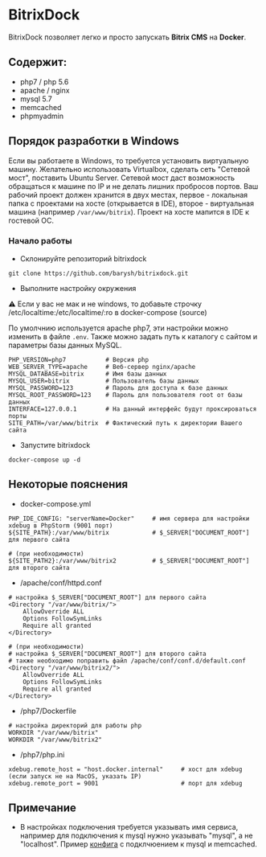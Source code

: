 # BitrixDock
BitrixDock позволяет легко и просто запускать **Bitrix CMS** на **Docker**.

## Содержит:
- php7 / php 5.6
- apache / nginx
- mysql 5.7
- memcached
- phpmyadmin

## Порядок разработки в Windows
Если вы работаете в Windows, то требуется установить виртуальную машину.
Желательно использовать Virtualbox, сделать сеть "Сетевой мост", поставить Ubuntu Server.
Сетевой мост даст возможность обращаться к машине по IP и не делать лишних пробросов портов.
Ваш рабочий проект должен хранится в двух местах, первое - локальная папка с проектами на хосте (открывается в IDE), второе - виртуальная машина
(например ```/var/www/bitrix```). Проект на хосте мапится в IDE к гостевой OC.

### Начало работы
- Склонируйте репозиторий bitrixdock
```
git clone https://github.com/barysh/bitrixdock.git
```

- Выполните настройку окружения


⚠️ Если у вас не мак и не windows, то добавьте строчку /etc/localtime:/etc/localtime/:ro в docker-compose (source)

По умолчнию используется apache php7, эти настройки можно изменить в файле ```.env```. Также можно задать путь к каталогу с сайтом и параметры базы данных MySQL.


```
PHP_VERSION=php7           # Версия php 
WEB_SERVER_TYPE=apache     # Веб-сервер nginx/apache
MYSQL_DATABASE=bitrix      # Имя базы данных
MYSQL_USER=bitrix          # Пользователь базы данных
MYSQL_PASSWORD=123         # Пароль для доступа к базе данных
MYSQL_ROOT_PASSWORD=123    # Пароль для пользователя root от базы данных
INTERFACE=127.0.0.1        # На данный интерфейс будут проксироваться порты
SITE_PATH=/var/www/bitrix  # Фактический путь к директории Вашего сайта

```

- Запустите bitrixdock
```
docker-compose up -d
```
## Некоторые пояснения
- docker-compose.yml
```
PHP_IDE_CONFIG: "serverName=Docker"     # имя сервера для настройки xdebug в PhpStorm (9001 порт)
${SITE_PATH}:/var/www/bitrix            # $_SERVER["DOCUMENT_ROOT"] для первого сайта

# (при необходимости)
${SITE_PATH2}:/var/www/bitrix2          # $_SERVER["DOCUMENT_ROOT"] для второго сайта
```
- /apache/conf/httpd.conf
```
# настройка $_SERVER["DOCUMENT_ROOT"] для первого сайта
<Directory "/var/www/bitrix/">
    AllowOverride ALL
    Options FollowSymLinks
    Require all granted
</Directory>

# (при необходимости)
# настройка $_SERVER["DOCUMENT_ROOT"] для второго сайта
# также необходимо поправить файл /apache/conf/conf.d/default.conf
<Directory "/var/www/bitrix2/">
    AllowOverride ALL
    Options FollowSymLinks
    Require all granted
</Directory>
```
- /php7/Dockerfile
```
# настройка директорий для работы php
WORKDIR "/var/www/bitrix"
WORKDIR "/var/www/bitrix2"
```
- /php7/php.ini
```
xdebug.remote_host = "host.docker.internal"     # хост для xdebug (если запуск не на MacOS, указать IP)
xdebug.remote_port = 9001                       # порт для xdebug
```

## Примечание
- В настройках подключения требуется указывать имя сервиса, например для подключения к mysql нужно указывать "mysql", а не "localhost". Пример [конфига](configs/.settings.php)  с подклчюением к mysql и memcached.
